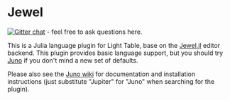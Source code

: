 # Jewel

[![Gitter chat](https://badges.gitter.im/one-more-minute/Jewel-LT.png)](https://gitter.im/one-more-minute/Jewel) - feel free to ask questions here.

This is a Julia language plugin for Light Table, base on the [Jewel.jl](https://github.com/one-more-minute/Jewel.jl) editor backend. This plugin provides basic language support, but you should try [Juno](https://github.com/one-more-minute/Jupiter-LT) if you don't mind a new set of defaults.

Please also see the [Juno wiki](https://github.com/one-more-minute/Jupiter-LT/wiki) for documentation and installation instructions (just substitute "Jupiter" for "Juno" when searching for the plugin).
